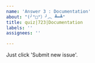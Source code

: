 ```yaml
---
name: 'Answer 3 : Documentation'
about: "(╯°□°）╯︵ ┻━┻"
title: quiz|723|Documentation
labels: ''
assignees: ''

---
```


Just click 'Submit new issue'.

